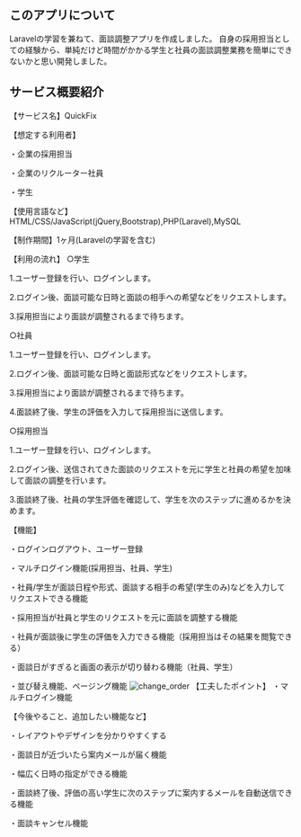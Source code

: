 ## このアプリについて

Laravelの学習を兼ねて、面談調整アプリを作成しました。
自身の採用担当としての経験から、単純だけど時間がかかる学生と社員の面談調整業務を簡単にできないかと思い開発しました。

## サービス概要紹介

【サービス名】QuickFix

【想定する利用者】

・企業の採用担当

・企業のリクルーター社員

・学生

【使用言語など】HTML/CSS/JavaScript(jQuery,Bootstrap),PHP(Laravel),MySQL

【制作期間】1ヶ月(Laravelの学習を含む)

【利用の流れ】
○学生

1.ユーザー登録を行い、ログインします。

2.ログイン後、面談可能な日時と面談の相手への希望などをリクエストします。

3.採用担当により面談が調整されるまで待ちます。

○社員

1.ユーザー登録を行い、ログインします。

2.ログイン後、面談可能な日時と面談形式などをリクエストします。

3.採用担当により面談が調整されるまで待ちます。

4.面談終了後、学生の評価を入力して採用担当に送信します。

○採用担当

1.ユーザー登録を行い、ログインします。

2.ログイン後、送信されてきた面談のリクエストを元に学生と社員の希望を加味して面談の調整を行います。

3.面談終了後、社員の学生評価を確認して、学生を次のステップに進めるかを決めます。

【機能】

・ログインログアウト、ユーザー登録

・マルチログイン機能(採用担当、社員、学生)

・社員/学生が面談日程や形式、面談する相手の希望(学生のみ)などを入力してリクエストできる機能

・採用担当が社員と学生のリクエストを元に面談を調整する機能

・社員が面談後に学生の評価を入力できる機能（採用担当はその結果を閲覧できる）

・面談日がすぎると画面の表示が切り替わる機能（社員、学生）


・並び替え機能、ページング機能
![change_order](https://user-images.githubusercontent.com/66907534/99950268-a24eaa80-2dbf-11eb-87ce-2eaeb3d4180d.gif)
【工夫したポイント】
・マルチログイン機能

【今後やること、追加したい機能など】

・レイアウトやデザインを分かりやすくする

・面談日が近づいたら案内メールが届く機能

・幅広く日時の指定ができる機能

・面談終了後、評価の高い学生に次のステップに案内するメールを自動送信できる機能

・面談キャンセル機能

